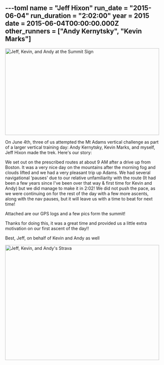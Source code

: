 ---toml
name = "Jeff Hixon"
run_date = "2015-06-04"
run_duration = "2:02:00"
year = 2015
date = 2015-06-04T00:00:00.000Z
other_runners = ["Andy Kernytsky", "Kevin Marks"]
---
<img src="/assets/images/uploads/jeff-kevin-andy-summit.jpg" alt="Jeff, Kevin, and Andy at the Summit Sign" width="500" height="281">

On June 4th, three of us attempted the Mt Adams vertical challenge as part of a larger vertical training day: Andy Kernytsky, Kevin Marks, and myself, Jeff Hixon made the trek. Here's our story:

We set out on the prescribed routes at about 9 AM after a drive up from Boston.  It was a very nice day on the mountains after the morning fog and clouds lifted and we had a very pleasant trip up Adams.  We had several navigational ‘pauses' due to our relative unfamiliarity with the route (It had been a few years since I've been over that way &amp; first time for Kevin and Andy) but we did manage to make it in 2:02!  We did not push the pace, as we were continuing on for the rest of the day with a few more ascents, along with the nav pauses, but it will leave us with a time to beat for next time!

Attached are our GPS logs and a few pics form the summit!

Thanks for doing this, it was a great time and provided us a little extra motivation on our first ascent of the day!!

Best,
Jeff, on behalf of Kevin and Andy as well

<img src="/assets/images/uploads/jeff-kevin-andy-strava.jpg" alt="Jeff, Kevin, and Andy's Strava" width="500" height="373">
